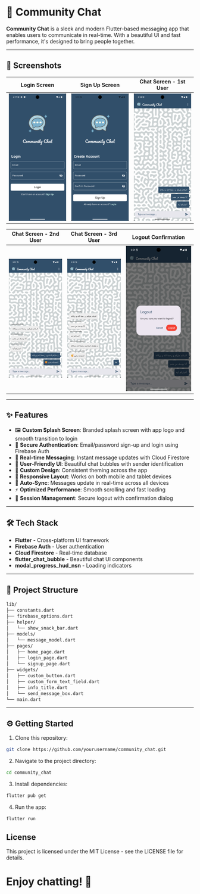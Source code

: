 # 💬 Community Chat

**Community Chat** is a sleek and modern Flutter-based messaging app that enables users to communicate in real-time. With a beautiful UI and fast performance, it's designed to bring people together.

---

## 📸 Screenshots

| Login Screen | Sign Up Screen | Chat Screen - 1st User |
|-------------|----------------|-------------------------|
| ![](assets/images/screenshots/Login.png) | ![](assets/images/screenshots/Sign_up.png) | ![](assets/images/screenshots/1st_user.png) |

| Chat Screen - 2nd User | Chat Screen - 3rd User | Logout Confirmation |
|------------------------|------------------------|---------------------|
| ![](assets/images/screenshots/Second_user.png) | ![](assets/images/screenshots/3rd_user.png) | ![](assets/images/screenshots/Logout.png) |

---

## ✨ Features

- 🖼️ **Custom Splash Screen**: Branded splash screen with app logo and smooth transition to login  
- 🔐 **Secure Authentication**: Email/password sign-up and login using Firebase Auth  
- 💬 **Real-time Messaging**: Instant message updates with Cloud Firestore  
- 👤 **User-Friendly UI**: Beautiful chat bubbles with sender identification  
- 🌈 **Custom Design**: Consistent theming across the app  
- 📱 **Responsive Layout**: Works on both mobile and tablet devices  
- 🔄 **Auto-Sync**: Messages update in real-time across all devices  
- ⚡ **Optimized Performance**: Smooth scrolling and fast loading  
- 🚪 **Session Management**: Secure logout with confirmation dialog  

---

## 🛠️ Tech Stack  

- **Flutter** - Cross-platform UI framework  
- **Firebase Auth** - User authentication  
- **Cloud Firestore** - Real-time database  
- **flutter_chat_bubble** - Beautiful chat UI components  
- **modal_progress_hud_nsn** - Loading indicators  

---

## 📁 Project Structure

```
lib/
├── constants.dart
├── firebase_options.dart
├── helper/
│   └── show_snack_bar.dart
├── models/
│   └── message_model.dart
├── pages/
│   ├── home_page.dart
│   ├── login_page.dart
│   └── signup_page.dart
├── widgets/
│   ├── custom_button.dart
│   ├── custom_form_text_field.dart
│   ├── info_title.dart
│   └── send_message_box.dart
└── main.dart
```

---

## ⚙️ Getting Started

1. Clone this repository:

```bash
git clone https://github.com/yourusername/community_chat.git
```

2. Navigate to the project directory:

```bash
cd community_chat
```

3. Install dependencies:

```bash
flutter pub get
```

4. Run the app:

```bash
flutter run
```

## License

This project is licensed under the MIT License - see the LICENSE file for details.

# Enjoy chatting! 💙
